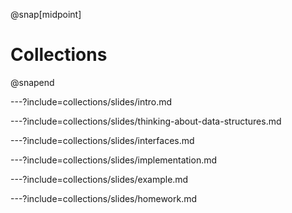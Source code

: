 @snap[midpoint]
# Collections
@snapend

---?include=collections/slides/intro.md

---?include=collections/slides/thinking-about-data-structures.md

---?include=collections/slides/interfaces.md

---?include=collections/slides/implementation.md

---?include=collections/slides/example.md

---?include=collections/slides/homework.md
